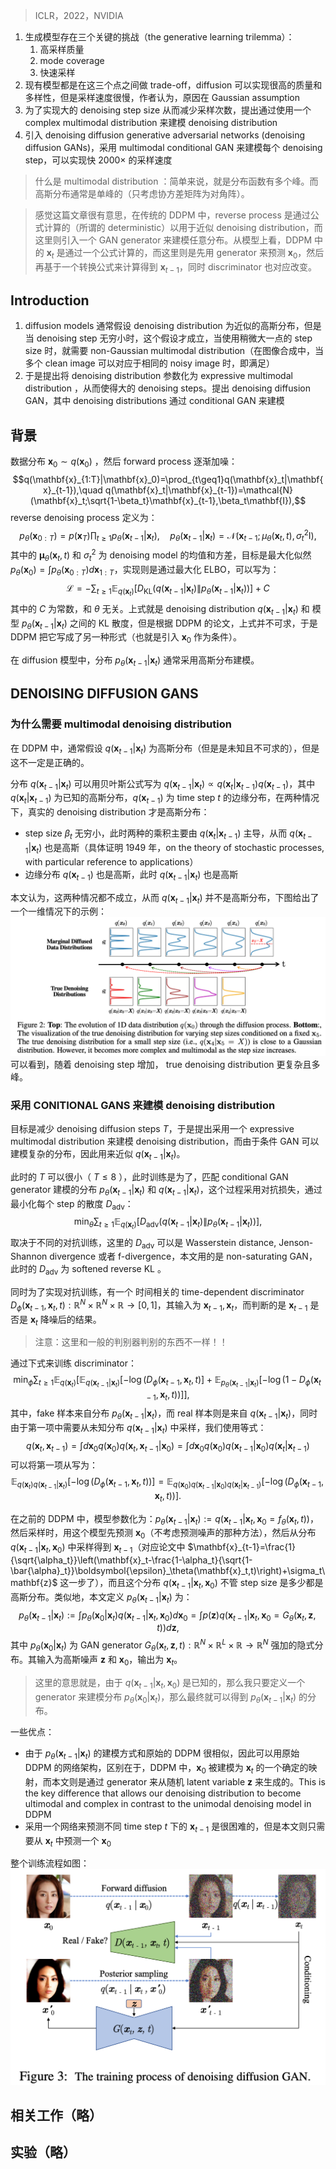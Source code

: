 > ICLR，2022，NVIDIA

1. 生成模型存在三个关键的挑战（the generative learning trilemma）：
	1. 高采样质量
	2. mode coverage
	3. 快速采样
2. 现有模型都是在这三个点之间做 trade-off，diffusion 可以实现很高的质量和多样性，但是采样速度很慢，作者认为，原因在 Gaussian assumption
3. 为了实现大的 denoising step size 从而减少采样次数，提出通过使用一个complex multimodal distribution 来建模 denoising distribution
4. 引入 denoising diffusion generative adversarial networks (denoising diffusion GANs)，采用  multimodal conditional GAN 来建模每个 denoising step，可以实现快 2000× 的采样速度

> 什么是 multimodal distribution ：简单来说，就是分布函数有多个峰。而高斯分布通常是单峰的（只考虑协方差矩阵为对角阵）。

> 感觉这篇文章很有意思，在传统的 DDPM 中，reverse process 是通过公式计算的（所谓的 deterministic）以用于近似 denoising distribution，而这里则引入一个 GAN generator 来建模任意分布。从模型上看，DDPM 中的 $\mathbf{x}_t$ 是通过一个公式计算的，而这里则是先用 generator 来预测 $\mathbf{x}_{0}$，然后再基于一个转换公式来计算得到 $\mathbf{x}_{t-1}$，同时 discriminator 也对应改变。

## Introduction

1. diffusion models 通常假设 denoising distribution 为近似的高斯分布，但是当 denoising step 无穷小时，这个假设才成立，当使用稍微大一点的 step size 时，就需要  non-Gaussian multimodal distribution（在图像合成中，当多个 clean image 可以对应于相同的 noisy image 时，即满足）
2. 于是提出将 denoising distribution 参数化为 expressive multimodal distribution ，从而使得大的 denoising steps。提出 denoising diffusion GAN，其中 denoising distributions 通过 conditional GAN 来建模

## 背景

数据分布 $\mathbf{x}_0\sim q(\mathbf{x}_0)$ ，然后 forward process 逐渐加噪：
$$q(\mathbf{x}_{1:T}|\mathbf{x}_0)=\prod_{t\geq1}q(\mathbf{x}_t|\mathbf{x}_{t-1}),\quad q(\mathbf{x}_t|\mathbf{x}_{t-1})=\mathcal{N}(\mathbf{x}_t;\sqrt{1-\beta_t}\mathbf{x}_{t-1},\beta_t\mathbf{I}),$$
reverse denoising process 定义为：
$$p_\theta(\mathbf{x}_{0:T})=p(\mathbf{x}_T)\prod_{t\geq1}p_\theta(\mathbf{x}_{t-1}|\mathbf{x}_t),\quad p_\theta(\mathbf{x}_{t-1}|\mathbf{x}_t)=\mathcal{N}(\mathbf{x}_{t-1};\mu_\theta(\mathbf{x}_t,t),\sigma_t^2\text{I}),$$
其中的 $\boldsymbol{\mu}_\theta(\mathbf{x}_t,t)$ 和 $\sigma_t^2$ 为 denoising model 的均值和方差，目标是最大化似然 $p_\theta(\mathbf{x}_0)=\int p_\theta(\mathbf{x}_{0:T})d\mathbf{x}_{1:T}$，实现则是通过最大化 ELBO，可以写为：
$$\mathcal{L}=-\sum_{t\geq1}\mathbb{E}_{q(\mathbf{x}_t)}\left[D_{\mathrm{KL}}\left(q(\mathbf{x}_{t-1}|\mathbf{x}_t)\|p_\theta(\mathbf{x}_{t-1}|\mathbf{x}_t))\right]+C\right. $$
其中的 $C$ 为常数，和 $\theta$ 无关。上式就是 denoising distribution $q(\mathbf{x}_{t-1}|\mathbf{x}_{t})$ 和 模型 $p_\theta(\mathbf{x}_{t-1}|\mathbf{x}_t)$ 之间的 KL 散度，但是根据 DDPM 的论文，上式并不可求，于是 DDPM 把它写成了另一种形式（也就是引入 $\mathbf{x}_0$ 作为条件）。

在 diffusion 模型中，分布 $p_\theta(\mathbf{x}_{t-1}|\mathbf{x}_t)$ 通常采用高斯分布建模。

## DENOISING DIFFUSION GANS

### 为什么需要 multimodal denoising distribution

在 DDPM 中，通常假设 $q(\mathbf{x}_{t-1}|\mathbf{x}_{t})$ 为高斯分布（但是是未知且不可求的），但是这不一定是正确的。

分布 $q(\mathbf{x}_{t-1}|\mathbf{x}_{t})$ 可以用贝叶斯公式写为 $q(\mathbf{x}_{t-1}|\mathbf{x}_t)\propto q(\mathbf{x}_t|\mathbf{x}_{t-1})q(\mathbf{x}_{t-1})$，其中 $q(\mathbf{x}_t|\mathbf{x}_{t-1})$ 为已知的高斯分布，$q(\mathbf{x}_{t-1})$ 为 time step $t$ 的边缘分布，在两种情况下，真实的 denoising distribution 才是高斯分布：
+ step size $\beta_t$ 无穷小，此时两种的乘积主要由 $q(\mathbf{x}_t|\mathbf{x}_{t-1})$ 主导，从而 $q(\mathbf{x}_{t-1}|\mathbf{x}_{t})$ 也是高斯（具体证明 1949 年，on the theory of stochastic processes, with particular reference to applications）
+ 边缘分布 $q(\mathbf{x}_{t-1})$ 也是高斯，此时 $q(\mathbf{x}_{t-1}|\mathbf{x}_{t})$ 也是高斯

本文认为，这两种情况都不成立，从而 $q(\mathbf{x}_{t-1}|\mathbf{x}_{t})$ 并不是高斯分布，下图给出了一个一维情况下的示例：
![](image/Pasted%20image%2020230930223114.png)
可以看到，随着 denoising step 增加， true denoising distribution 更复杂且多峰。

### 采用 CONITIONAL GANS 来建模 denoising distribution

目标是减少 denoising diffusion steps $T$，于是提出采用一个 expressive multimodal distribution 来建模  denoising distribution，而由于条件 GAN 可以建模复杂的分布，因此用来近似 $q(\mathbf{x}_{t-1}|\mathbf{x}_{t})$。

此时的 $T$ 可以很小（ $T \le 8$ ），此时训练是为了，匹配 conditional GAN generator 建模的分布 $p_\theta(\mathbf{x}_{t-1}|\mathbf{x}_t)$ 和 $q(\mathbf{x}_{t-1}|\mathbf{x}_{t})$，这个过程采用对抗损失，通过最小化每个 step 的散度 $D_\mathrm{adv}$：
$$\min_\theta\sum_{t\geq1}\mathbb{E}_{q(\mathbf{x}_t)}\left[D_{\mathrm{adv}}(q(\mathbf{x}_{t-1}|\mathbf{x}_t)\|p_\theta(\mathbf{x}_{t-1}|\mathbf{x}_t))\right],$$
取决于不同的对抗训练，这里的 $D_\mathrm{adv}$ 可以是 Wasserstein distance, Jenson-Shannon divergence 或者 f-divergence，本文用的是 non-saturating GAN，此时的 $D_\mathrm{adv}$ 为 softened reverse KL 。

同时为了实现对抗训练，有一个 时间相关的 time-dependent discriminator $D_\phi(\mathbf{x}_{t-1},\mathbf{x}_t,t):\mathbb{R}^N\times\mathbb{R}^N\times\mathbb{R}\to[0,1]$，其输入为 $\mathbf{x}_{t-1},\mathbf{x}_t$，而判断的是 $\mathbf{x}_{t-1}$ 是否是 $\mathbf{x}_{t}$ 降噪后的结果。
> 注意：这里和一般的判别器判别的东西不一样！！

通过下式来训练 discriminator：
$$\min_\phi\sum_{t\geq1}\mathbb{E}_{q(\mathbf{x}_t)}[\mathbb{E}_{q(\mathbf{x}_{t-1}|\mathbf{x}_t)}[-\log(D_\phi(\mathbf{x}_{t-1},\mathbf{x}_t,t)]+\mathbb{E}_{p_\theta(\mathbf{x}_{t-1}|\mathbf{x}_t)}[-\log(1-D_\phi(\mathbf{x}_{t-1},\mathbf{x}_t,t))]],$$
其中，fake 样本来自分布 $p_\theta(\mathbf{x}_{t-1}|\mathbf{x}_t)$，而 real 样本则是来自 $q(\mathbf{x}_{t-1}|\mathbf{x}_{t})$，同时由于第一项中需要从未知分布 $q(\mathbf{x}_{t-1}|\mathbf{x}_{t})$ 中采样，我们使用等式：
$$q(\mathbf{x}_t,\mathbf{x}_{t-1})=\int d\mathbf{x}_0q(\mathbf{x}_0)q(\mathbf{x}_t,\mathbf{x}_{t-1}|\mathbf{x}_0)=\int d\mathbf{x}_0q(\mathbf{x}_0)q(\mathbf{x}_{t-1}|\mathbf{x}_0)q(\mathbf{x}_t|\mathbf{x}_{t-1})$$
可以将第一项从写为：
$$\mathbb{E}_{q(\mathbf{x}_t)q(\mathbf{x}_{t-1}|\mathbf{x}_t)}[-\log(D_\phi(\mathbf{x}_{t-1},\mathbf{x}_t,t))]=\mathbb{E}_{q(\mathbf{x}_0)q(\mathbf{x}_{t-1}|\mathbf{x}_0)q(\mathbf{x}_t|\mathbf{x}_{t-1})}[-\log(D_\phi(\mathbf{x}_{t-1},\mathbf{x}_t,t))].$$

在之前的 DDPM 中，模型参数化为：$p_\theta(\mathbf{x}_{t-1}|\mathbf{x}_t):=q(\mathbf{x}_{t-1}|\mathbf{x}_t,\mathbf{x}_0=f_\theta(\mathbf{x}_t,t))$，然后采样时，用这个模型先预测 $\mathbf{x}_0$（不考虑预测噪声的那种方法），然后从分布 $q(\mathbf{x}_{t-1}|\mathbf{x}_t,\mathbf{x}_0)$ 中采样得到 $\mathbf{x}_{t-1}$（对应论文中 $\mathbf{x}_{t-1}=\frac{1}{\sqrt{\alpha_t}}\left(\mathbf{x}_t-\frac{1-\alpha_t}{\sqrt{1-\bar{\alpha}_t}}\boldsymbol{\epsilon}_\theta(\mathbf{x}_t,t)\right)+\sigma_t\mathbf{z}$ 这一步了），而且这个分布 $q(\mathbf{x}_{t-1}|\mathbf{x}_t,\mathbf{x}_0)$ 不管 step size 是多少都是高斯分布。类似地，本文定义 $p_\theta(\mathbf{x}_{t-1}|\mathbf{x}_t)$ 为：
$$p_\theta(\mathbf{x}_{t-1}|\mathbf{x}_t):=\int p_\theta(\mathbf{x}_0|\mathbf{x}_t)q(\mathbf{x}_{t-1}|\mathbf{x}_t,\mathbf{x}_0)d\mathbf{x}_0=\int p(\mathbf{z})q(\mathbf{x}_{t-1}|\mathbf{x}_t,\mathbf{x}_0=G_\theta(\mathbf{x}_t,\mathbf{z},t))d\mathbf{z},$$
其中 $p_\theta(\mathbf{x}_{0}|\mathbf{x}_t)$ 为  GAN generator $G_\theta(\mathbf{x}_t,\mathbf{z},t):\mathbb{R}^N\times\mathbb{R}^L\times \mathbb{R}\to{\mathbb{R}}^N$ 强加的隐式分布。其输入为高斯噪声 $\mathbf{z}$  和 $\mathbf{x}_0$，输出为 $\mathbf{x}_t$。
> 这里的意思就是，由于 $q(\mathbf{x}_{t-1}|\mathbf{x}_t,\mathbf{x}_0)$ 是已知的，那么我只要定义一个 generator 来建模分布 $p_\theta(\mathbf{x}_{0}|\mathbf{x}_t)$，那么最终就可以得到 $p_\theta(\mathbf{x}_{t-1}|\mathbf{x}_t)$ 的分布。

一些优点：
+ 由于 $p_\theta(\mathbf{x}_{t-1}|\mathbf{x}_t)$ 的建模方式和原始的 DDPM 很相似，因此可以用原始 DDPM 的网络架构，区别在于，DDPM 中，$\mathbf{x}_0$ 被建模为 $\mathbf{x}_t$ 的一个确定的映射，而本文则是通过 generator 来从随机 latent variable $\mathbf{z}$ 来生成的。This is the key difference that allows our denoising distribution to become ultimodal and complex in contrast to the unimodal denoising model in DDPM
+ 采用一个网络来预测不同 time step $t$ 下的 $\mathbf{x}_{t-1}$ 是很困难的，但是本文则只需要从 $\mathbf{x}_{t}$ 中预测一个 $\mathbf{x}_{0}$

整个训练流程如图：
![](image/Pasted%20image%2020230930231706.png)

## 相关工作（略）

## 实验（略）
